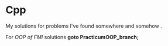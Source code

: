 # Cpp
My solutions for problems I've found somewhere and somehow .

For _OOP of FMI_ solutions __goto PracticumOOP_branch;__
